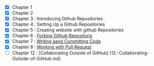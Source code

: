 - [X] Chapter 1
- [X] Chapter 2
- [X] Chapter 3 : Introducing Github Repositories
- [X] Chapter 4 : Setting Up a Github Repositories
- [X] Chapter 5 : Creating website with github Repositories
- [X] Chapter 6 : [Forking Github Repositoris](6.-Forking-Github-Repositoris.md)
- [x] Chapter 7 : [Writing aand Committing Code](7.Writing-And-Commiting-Code.md)
- [x] Chapter 8 : [Working with Pull Request](8.Working-with-Pull-Request.md) 
- [ ] Chapter 12 : [Collaborating Outside of GitHub] (12.-Collaborating-Outside-of-GitHub.md)